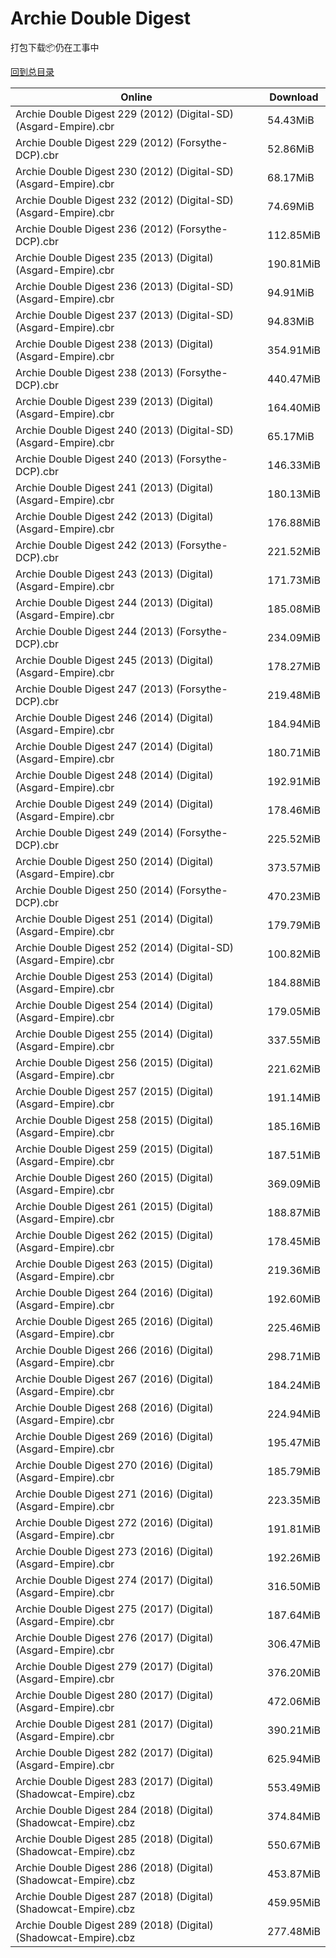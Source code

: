 # Archie Double Digest

打包下载📦仍在工事中

[回到总目录](/Catalogs.md)







Online | Download
--- | ---
Archie Double Digest 229 (2012) (Digital-SD) (Asgard-Empire).cbr | 54.43MiB
Archie Double Digest 229 (2012) (Forsythe-DCP).cbr | 52.86MiB
Archie Double Digest 230 (2012) (Digital-SD) (Asgard-Empire).cbr | 68.17MiB
Archie Double Digest 232 (2012) (Digital-SD) (Asgard-Empire).cbr | 74.69MiB
Archie Double Digest 236 (2012) (Forsythe-DCP).cbr | 112.85MiB
Archie Double Digest 235 (2013) (Digital) (Asgard-Empire).cbr | 190.81MiB
Archie Double Digest 236 (2013) (Digital-SD) (Asgard-Empire).cbr | 94.91MiB
Archie Double Digest 237 (2013) (Digital-SD) (Asgard-Empire).cbr | 94.83MiB
Archie Double Digest 238 (2013) (Digital) (Asgard-Empire).cbr | 354.91MiB
Archie Double Digest 238 (2013) (Forsythe-DCP).cbr | 440.47MiB
Archie Double Digest 239 (2013) (Digital) (Asgard-Empire).cbr | 164.40MiB
Archie Double Digest 240 (2013) (Digital-SD) (Asgard-Empire).cbr | 65.17MiB
Archie Double Digest 240 (2013) (Forsythe-DCP).cbr | 146.33MiB
Archie Double Digest 241 (2013) (Digital) (Asgard-Empire).cbr | 180.13MiB
Archie Double Digest 242 (2013) (Digital) (Asgard-Empire).cbr | 176.88MiB
Archie Double Digest 242 (2013) (Forsythe-DCP).cbr | 221.52MiB
Archie Double Digest 243 (2013) (Digital) (Asgard-Empire).cbr | 171.73MiB
Archie Double Digest 244 (2013) (Digital) (Asgard-Empire).cbr | 185.08MiB
Archie Double Digest 244 (2013) (Forsythe-DCP).cbr | 234.09MiB
Archie Double Digest 245 (2013) (Digital) (Asgard-Empire).cbr | 178.27MiB
Archie Double Digest 247 (2013) (Forsythe-DCP).cbr | 219.48MiB
Archie Double Digest 246 (2014) (Digital) (Asgard-Empire).cbr | 184.94MiB
Archie Double Digest 247 (2014) (Digital) (Asgard-Empire).cbr | 180.71MiB
Archie Double Digest 248 (2014) (Digital) (Asgard-Empire).cbr | 192.91MiB
Archie Double Digest 249 (2014) (Digital) (Asgard-Empire).cbr | 178.46MiB
Archie Double Digest 249 (2014) (Forsythe-DCP).cbr | 225.52MiB
Archie Double Digest 250 (2014) (Digital) (Asgard-Empire).cbr | 373.57MiB
Archie Double Digest 250 (2014) (Forsythe-DCP).cbr | 470.23MiB
Archie Double Digest 251 (2014) (Digital) (Asgard-Empire).cbr | 179.79MiB
Archie Double Digest 252 (2014) (Digital-SD) (Asgard-Empire).cbr | 100.82MiB
Archie Double Digest 253 (2014) (Digital) (Asgard-Empire).cbr | 184.88MiB
Archie Double Digest 254 (2014) (Digital) (Asgard-Empire).cbr | 179.05MiB
Archie Double Digest 255 (2014) (Digital) (Asgard-Empire).cbr | 337.55MiB
Archie Double Digest 256 (2015) (Digital) (Asgard-Empire).cbr | 221.62MiB
Archie Double Digest 257 (2015) (Digital) (Asgard-Empire).cbr | 191.14MiB
Archie Double Digest 258 (2015) (Digital) (Asgard-Empire).cbr | 185.16MiB
Archie Double Digest 259 (2015) (Digital) (Asgard-Empire).cbr | 187.51MiB
Archie Double Digest 260 (2015) (Digital) (Asgard-Empire).cbr | 369.09MiB
Archie Double Digest 261 (2015) (Digital) (Asgard-Empire).cbr | 188.87MiB
Archie Double Digest 262 (2015) (Digital) (Asgard-Empire).cbr | 178.45MiB
Archie Double Digest 263 (2015) (Digital) (Asgard-Empire).cbr | 219.36MiB
Archie Double Digest 264 (2016) (Digital) (Asgard-Empire).cbr | 192.60MiB
Archie Double Digest 265 (2016) (Digital) (Asgard-Empire).cbr | 225.46MiB
Archie Double Digest 266 (2016) (Digital) (Asgard-Empire).cbr | 298.71MiB
Archie Double Digest 267 (2016) (Digital) (Asgard-Empire).cbr | 184.24MiB
Archie Double Digest 268 (2016) (Digital) (Asgard-Empire).cbr | 224.94MiB
Archie Double Digest 269 (2016) (Digital) (Asgard-Empire).cbr | 195.47MiB
Archie Double Digest 270 (2016) (Digital) (Asgard-Empire).cbr | 185.79MiB
Archie Double Digest 271 (2016) (Digital) (Asgard-Empire).cbr | 223.35MiB
Archie Double Digest 272 (2016) (Digital) (Asgard-Empire).cbr | 191.81MiB
Archie Double Digest 273 (2016) (Digital) (Asgard-Empire).cbr | 192.26MiB
Archie Double Digest 274 (2017) (Digital) (Asgard-Empire).cbr | 316.50MiB
Archie Double Digest 275 (2017) (Digital) (Asgard-Empire).cbr | 187.64MiB
Archie Double Digest 276 (2017) (Digital) (Asgard-Empire).cbr | 306.47MiB
Archie Double Digest 279 (2017) (Digital) (Asgard-Empire).cbr | 376.20MiB
Archie Double Digest 280 (2017) (Digital) (Asgard-Empire).cbr | 472.06MiB
Archie Double Digest 281 (2017) (Digital) (Asgard-Empire).cbr | 390.21MiB
Archie Double Digest 282 (2017) (Digital) (Asgard-Empire).cbr | 625.94MiB
Archie Double Digest 283 (2017) (Digital) (Shadowcat-Empire).cbz | 553.49MiB
Archie Double Digest 284 (2018) (Digital) (Shadowcat-Empire).cbz | 374.84MiB
Archie Double Digest 285 (2018) (Digital) (Shadowcat-Empire).cbz | 550.67MiB
Archie Double Digest 286 (2018) (Digital) (Shadowcat-Empire).cbz | 453.87MiB
Archie Double Digest 287 (2018) (Digital) (Shadowcat-Empire).cbz | 459.95MiB
Archie Double Digest 289 (2018) (Digital) (Shadowcat-Empire).cbz | 277.48MiB